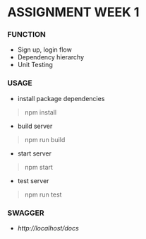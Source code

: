 # ASSIGNMENT WEEK 1

### FUNCTION
- Sign up, login flow
- Dependency hierarchy
- Unit Testing

### USAGE
- install package dependencies
> npm install
- build server
> npm run build
- start server
> npm start
- test server
> npm run test

### SWAGGER
- *http://localhost/docs*
